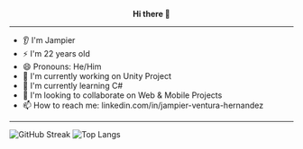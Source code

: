 <p align="center">
  <b>Hi there 👋</b>
</p>
<hr>

- 👂 I'm Jampier
- ⚡ I'm 22 years old
- 😄 Pronouns: He/Him
- 🔭 I'm currently working on Unity Project
- 🌱 I'm currently learning C#
- 👯 I'm looking to collaborate on Web & Mobile Projects
- 📫 How to reach me: linkedin.com/in/jampier-ventura-hernandez
<hr>

![GitHub Streak](https://github-readme-streak-stats.herokuapp.com?username=JampiV&theme=synthwave&hide_border=true&border_radius=3.8&date_format=M%20j%5B%2C%20Y%5D&bg_color=00000000)
![Top Langs](https://github-readme-stats.vercel.app/api/top-langs/?username=JampiV&layout=compact&theme=synthwave&hide_border=true&border_radius=3.8&bg_color=00000000)
